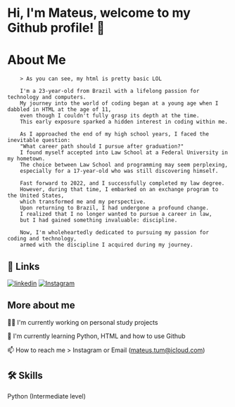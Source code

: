 # Hi, I'm Mateus, welcome to my Github profile! 👋

<html>
<body>
    <h1>About Me</h1>
    <p>

        > As you can see, my html is pretty basic LOL
        
        I'm a 23-year-old from Brazil with a lifelong passion for technology and computers.
        My journey into the world of coding began at a young age when I dabbled in HTML at the age of 11,
        even though I couldn't fully grasp its depth at the time.
        This early exposure sparked a hidden interest in coding within me.
        
        As I approached the end of my high school years, I faced the inevitable question:
        "What career path should I pursue after graduation?"
        I found myself accepted into Law School at a Federal University in my hometown.
        The choice between Law School and programming may seem perplexing,
        especially for a 17-year-old who was still discovering himself.
        
        Fast forward to 2022, and I successfully completed my law degree.
        However, during that time, I embarked on an exchange program to the United States,
        which transformed me and my perspective.
        Upon returning to Brazil, I had undergone a profound change.
        I realized that I no longer wanted to pursue a career in law,
        but I had gained something invaluable: discipline.
        
        Now, I'm wholeheartedly dedicated to pursuing my passion for coding and technology,
        armed with the discipline I acquired during my journey.

</body>
</html>


## 🔗 Links
[![linkedin](https://img.shields.io/badge/linkedin-0A66C2?style=for-the-badge&logo=linkedin&logoColor=white)](https://www.linkedin.com/in/mateus-rosa-tum-7b803a1b6/)
[![Instagram](https://img.shields.io/badge/Instagram-E4405F?style=for-the-badge&logo=instagram&logoColor=white)](https://www.instagram.com/mateustum)


## More about me
👩‍💻 I'm currently working on personal study projects

🧠 I'm currently learning Python, HTML and how to use Github

📫 How to reach me > Instagram or Email (mateus.tum@icloud.com)

<!--
👯‍♀️ I'm looking to collaborate on...

🤔 I'm looking for help with...

💬 Ask me about...


😄 Pronouns...

⚡️ Fun fact...

-->

## 🛠 Skills
Python (Intermediate level)



<!--
**MateusTum/MateusTum** is a ✨ _special_ ✨ repository because its `README.md` (this file) appears on your GitHub profile.

Here are some ideas to get you started:

- 🔭 I’m currently working on ...
- 🌱 I’m currently learning ...
- 👯 I’m looking to collaborate on ...
- 🤔 I’m looking for help with ...
- 💬 Ask me about ...
- 📫 How to reach me: ...
- 😄 Pronouns: ...
- ⚡ Fun fact: ...
-->
